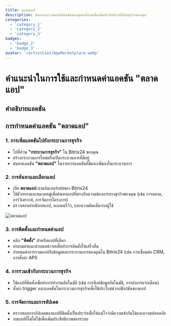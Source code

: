 ```yaml
---
title: ตลาดแอป
description: ค้นหาและรวมแอปพลิเคชันของบุคคลที่สามเพื่อเพิ่มประสิทธิภาพให้กับธุรกิจของคุณ
categories: 
  - 'category_1'
  - 'category_2'
  - 'category_3'
badges: 
  - 'badge_2'
  - 'badge_3'
avatar: '/activities/AppMarketplace.webp'
---
```

# คำแนะนำในการใช้และกำหนดค่าแอคชัน "ตลาดแอป"

## คำอธิบายแอคชัน

## **การกำหนดค่าแอคชัน "ตลาดแอป"**

### 1. การเพิ่มแอคชันไปยังกระบวนการธุรกิจ
- ไปที่ส่วน **"กระบวนการธุรกิจ"** ใน Bitrix24 ของคุณ
- สร้างกระบวนการใหม่หรือเปิดกระบวนการที่มีอยู่
- ค้นหาแอคชัน **"ตลาดแอป"** ในรายการแอคชันที่มีและเพิ่มลงในกระบวนการ

### 2. การค้นหาและเลือกแอป
- เปิด **ตลาดแอป** ผ่านอินเทอร์เฟซของ Bitrix24
- ใช้ตัวกรองและหมวดหมู่เพื่อค้นหาแอปที่ตรงกับความต้องการทางธุรกิจของคุณ (เช่น การตลาด, การวิเคราะห์, การจัดการโครงการ)
- ตรวจสอบคำอธิบายแอป, คะแนนรีวิว, และความคิดเห็นจากผู้ใช้

![ตลาดแอป](/activities/AppMarketplace.webp)

### 3. การติดตั้งและกำหนดค่าแอป
- คลิก **"ติดตั้ง"** สำหรับแอปที่เลือก
- ทำตามคำแนะนำบนหน้าจอเพื่อทำการติดตั้งให้เสร็จสิ้น
- กำหนดค่าการรวมแอปกับข้อมูลและกระบวนการของคุณใน Bitrix24 (เช่น การเชื่อมต่อ CRM, การตั้งค่า API)

### 4. การรวมเข้ากับกระบวนการธุรกิจ
- ใช้แอปที่ติดตั้งเพื่อทำการทำงานอัตโนมัติ (เช่น การซิงค์ข้อมูลอัตโนมัติ, การส่งการแจ้งเตือน)
- ตั้งค่า trigger และแอคชันในกระบวนการธุรกิจเพื่อใช้ประโยชน์จากฟังก์ชันของแอป

### 5. การจัดการและการอัปเดต
- ตรวจสอบการอัปเดตของแอปที่ติดตั้งเป็นประจำเพื่อให้แน่ใจว่ามีความเข้ากันได้และความปลอดภัย
- ลบแอปที่ไม่ได้ใช้เพื่อเพิ่มประสิทธิภาพของระบบ